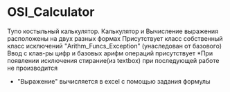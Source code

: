 # OSI_Calculator
Тупо костыльный калькулятор. 
Калькулятор и Вычисление выражения расположены на двух разных формах
Присутствует класс собственный класс исключений "Arithm_Funcs_Exception" (унаследован от базового)
Ввод с клав-ры цифр и базовых арифм операций присутствует 
*При появлении исключения стирание(из textbox) при последующей работе не производится
* "Выражение" вычисляется в excel с помощью задания формулы
